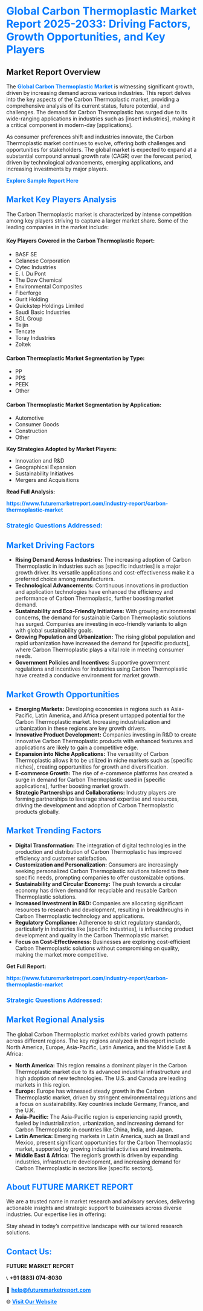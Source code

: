 <h1 style="color: #007BFF;">Global Carbon Thermoplastic Market Report 2025-2033: Driving Factors, Growth Opportunities, and Key Players</h1>

<section id="overview">
<h2>Market Report Overview</h2>
<p>The <a href="https://www.futuremarketreport.com/industry-report/carbon-thermoplastic-market" style="color: #007BFF; text-decoration: none;"><strong>Global Carbon Thermoplastic Market</strong></a> is witnessing significant growth, driven by increasing demand across various industries. This report delves into the key aspects of the Carbon Thermoplastic market, providing a comprehensive analysis of its current status, future potential, and challenges. The demand for Carbon Thermoplastic has surged due to its wide-ranging applications in industries such as [insert industries], making it a critical component in modern-day [applications].</p>
<p>As consumer preferences shift and industries innovate, the Carbon Thermoplastic market continues to evolve, offering both challenges and opportunities for stakeholders. The global market is expected to expand at a substantial compound annual growth rate (CAGR) over the forecast period, driven by technological advancements, emerging applications, and increasing investments by major players.</p>
</section>

<section id="overview">
<p><a href="https://www.futuremarketreport.com/request-sample/reportId=92786" style="color: #007BFF; text-decoration: none;"><strong>Explore Sample Report Here</strong></a></p>
</section>

<section id="key-players">
<h2 style="color: #007BFF;">Market Key Players Analysis</h2>
<p>The Carbon Thermoplastic market is characterized by intense competition among key players striving to capture a larger market share. Some of the leading companies in the market include:</p>
<h4>Key Players Covered in the Carbon Thermoplastic Report:</h4>
<ul><li>BASF SE</li><li>Celanese Corporation</li><li>Cytec Industries</li><li>E. I. Du Pont</li><li>The Dow Chemical</li><li>Environmental Composites</li><li>Fiberforge</li><li>Gurit Holding</li><li>Quickstep Holdings Limited</li><li>Saudi Basic Industries</li><li>SGL Group</li><li>Teijin</li><li>Tencate</li><li>Toray Industries</li><li>Zoltek</li></ul>
<h4>Carbon Thermoplastic Market Segmentation by Type:</h4>
<ul><li>PP</li><li>PPS</li><li>PEEK</li><li>Other</li></ul>

<h4>Carbon Thermoplastic Market Segmentation by Application:</h4>
<ul><li>Automotive</li><li>Consumer Goods</li><li>Construction</li><li>Other</li></ul>
<p><strong>Key Strategies Adopted by Market Players:</strong></p>
<ul>
<li>Innovation and R&D</li>
<li>Geographical Expansion</li>
<li>Sustainability Initiatives</li>
<li>Mergers and Acquisitions</li>
</ul>
</section>

<section>
<p><strong>Read Full Analysis: </strong></p><a href="https://www.futuremarketreport.com/industry-report/carbon-thermoplastic-market" style="color: #007BFF; text-decoration: none;"><strong>https://www.futuremarketreport.com/industry-report/carbon-thermoplastic-market</strong></a>
<h3 style="color: #007BFF;">Strategic Questions Addressed:</h3>
</section>

<section id="driving-factors">
<h2 style="color: #007BFF;">Market Driving Factors</h2>
<ul>
<li><strong>Rising Demand Across Industries:</strong> The increasing adoption of Carbon Thermoplastic in industries such as [specific industries] is a major growth driver. Its versatile applications and cost-effectiveness make it a preferred choice among manufacturers.</li>
<li><strong>Technological Advancements:</strong> Continuous innovations in production and application technologies have enhanced the efficiency and performance of Carbon Thermoplastic, further boosting market demand.</li>
<li><strong>Sustainability and Eco-Friendly Initiatives:</strong> With growing environmental concerns, the demand for sustainable Carbon Thermoplastic solutions has surged. Companies are investing in eco-friendly variants to align with global sustainability goals.</li>
<li><strong>Growing Population and Urbanization:</strong> The rising global population and rapid urbanization have increased the demand for [specific products], where Carbon Thermoplastic plays a vital role in meeting consumer needs.</li>
<li><strong>Government Policies and Incentives:</strong> Supportive government regulations and incentives for industries using Carbon Thermoplastic have created a conducive environment for market growth.</li>
</ul>
</section>

<section id="growth-opportunities">
<h2 style="color: #007BFF;">Market Growth Opportunities</h2>
<ul>
<li><strong>Emerging Markets:</strong> Developing economies in regions such as Asia-Pacific, Latin America, and Africa present untapped potential for the Carbon Thermoplastic market. Increasing industrialization and urbanization in these regions are key growth drivers.</li>
<li><strong>Innovative Product Development:</strong> Companies investing in R&D to create innovative Carbon Thermoplastic products with enhanced features and applications are likely to gain a competitive edge.</li>
<li><strong>Expansion into Niche Applications:</strong> The versatility of Carbon Thermoplastic allows it to be utilized in niche markets such as [specific niches], creating opportunities for growth and diversification.</li>
<li><strong>E-commerce Growth:</strong> The rise of e-commerce platforms has created a surge in demand for Carbon Thermoplastic used in [specific applications], further boosting market growth.</li>
<li><strong>Strategic Partnerships and Collaborations:</strong> Industry players are forming partnerships to leverage shared expertise and resources, driving the development and adoption of Carbon Thermoplastic products globally.</li>
</ul>
</section>

<section id="trending-factors">
<h2 style="color: #007BFF;">Market Trending Factors</h2>
<ul>
<li><strong>Digital Transformation:</strong> The integration of digital technologies in the production and distribution of Carbon Thermoplastic has improved efficiency and customer satisfaction.</li>
<li><strong>Customization and Personalization:</strong> Consumers are increasingly seeking personalized Carbon Thermoplastic solutions tailored to their specific needs, prompting companies to offer customizable options.</li>
<li><strong>Sustainability and Circular Economy:</strong> The push towards a circular economy has driven demand for recyclable and reusable Carbon Thermoplastic solutions.</li>
<li><strong>Increased Investment in R&D:</strong> Companies are allocating significant resources to research and development, resulting in breakthroughs in Carbon Thermoplastic technology and applications.</li>
<li><strong>Regulatory Compliance:</strong> Adherence to strict regulatory standards, particularly in industries like [specific industries], is influencing product development and quality in the Carbon Thermoplastic market.</li>
<li><strong>Focus on Cost-Effectiveness:</strong> Businesses are exploring cost-efficient Carbon Thermoplastic solutions without compromising on quality, making the market more competitive.</li>
</ul>
</section>

<section>
<p><strong>Get Full Report: </strong></p><a href="https://www.futuremarketreport.com/industry-report/carbon-thermoplastic-market" style="color: #007BFF; text-decoration: none;"><strong>https://www.futuremarketreport.com/industry-report/carbon-thermoplastic-market</strong></a>
<h3 style="color: #007BFF;">Strategic Questions Addressed:</h3>
</section>


<section id="regional-analysis">
<h2 style="color: #007BFF;">Market Regional Analysis</h2>
<p>The global Carbon Thermoplastic market exhibits varied growth patterns across different regions. The key regions analyzed in this report include North America, Europe, Asia-Pacific, Latin America, and the Middle East & Africa:</p>
<ul>
<li><strong>North America:</strong> This region remains a dominant player in the Carbon Thermoplastic market due to its advanced industrial infrastructure and high adoption of new technologies. The U.S. and Canada are leading markets in this region.</li>
<li><strong>Europe:</strong> Europe has witnessed steady growth in the Carbon Thermoplastic market, driven by stringent environmental regulations and a focus on sustainability. Key countries include Germany, France, and the U.K.</li>
<li><strong>Asia-Pacific:</strong> The Asia-Pacific region is experiencing rapid growth, fueled by industrialization, urbanization, and increasing demand for Carbon Thermoplastic in countries like China, India, and Japan.</li>
<li><strong>Latin America:</strong> Emerging markets in Latin America, such as Brazil and Mexico, present significant opportunities for the Carbon Thermoplastic market, supported by growing industrial activities and investments.</li>
<li><strong>Middle East & Africa:</strong> The region’s growth is driven by expanding industries, infrastructure development, and increasing demand for Carbon Thermoplastic in sectors like [specific sectors].</li>
</ul>
</section>

<footer>
<h2 style="color: #007BFF;">About FUTURE MARKET REPORT</h2>
<p>We are a trusted name in market research and advisory services, delivering actionable insights and strategic support to businesses across diverse industries. Our expertise lies in offering:</p>

<p>Stay ahead in today’s competitive landscape with our tailored research solutions.</p>

<h2 style="color: #007BFF;">Contact Us:</h2>
<p><strong>FUTURE MARKET REPORT</strong></p>
<p>📞 <strong>+91 (883) 074-8030</strong></p>
<p>📧 <strong><a href="mailto:help@futuremarketreport.com" style="color: #007BFF;">help@futuremarketreport.com</a></strong></p>
<p>🌐 <strong><a href="https://www.futuremarketreport.com/" style="color: #007BFF;">Visit Our Website</a></strong></p>
</footer>